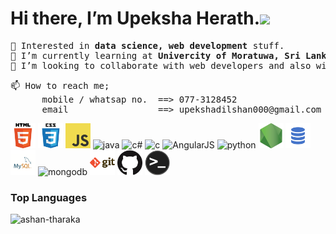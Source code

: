<h1>Hi there, I’m Upeksha Herath.<img src="https://raw.githubusercontent.com/MartinHeinz/MartinHeinz/master/wave.gif" width="4px"></h1>
<pre>
👀 Interested in <b>data science, web development </b>stuff.
🌱 I’m currently learning at <b>Univercity of Moratuwa, Sri Lanka</b> as a IT undergraduate.
💞️ I’m looking to collaborate with web developers and also with data scientists.
</pre>
<pre>
📫 How to reach me;
      mobile / whatsap no.  ==> 077-3128452 
      email                 ==> upekshadilshan000@gmail.com 
</pre>

<p>
<img  alt="HTML5" width="40px" src="https://raw.githubusercontent.com/github/explore/80688e429a7d4ef2fca1e82350fe8e3517d3494d/topics/html/html.png" />
<img  alt="CSS3" width="40px" src="https://raw.githubusercontent.com/github/explore/80688e429a7d4ef2fca1e82350fe8e3517d3494d/topics/css/css.png" />
<img  alt="JavaScript" width="40px" src="https://raw.githubusercontent.com/github/explore/80688e429a7d4ef2fca1e82350fe8e3517d3494d/topics/javascript/javascript.png" />
<img  alt="java"  width="40px" src="https://img.icons8.com/color/48/000000/java-coffee-cup-logo.png" /> 
<img alt="c#" width="40px" src="https://e7.pngegg.com/pngimages/520/669/png-clipart-c-logo-c-programming-language-computer-icons-computer-programming-programming-miscellaneous-blue-thumbnail.png"/>
<img alt="c" width="40px" src="https://img.pngio.com/letter-c-icon-free-download-as-png-and-ico-icon-easy-c-blue-png-256_256.png"/>
<img  alt="AngularJS" width="40px" src="https://cdn3.iconfinder.com/data/icons/popular-services-brands/512/angular-js-512.png" />
<img src="https://upload.wikimedia.org/wikipedia/commons/thumb/c/c3/Python-logo-notext.svg/1024px-Python-logo-notext.svg.png" alt="python" width="40px" />
<img  alt="Node.js" width="40px" src="https://raw.githubusercontent.com/github/explore/80688e429a7d4ef2fca1e82350fe8e3517d3494d/topics/nodejs/nodejs.png" />
<img  alt="SQL" width="40px" src="https://raw.githubusercontent.com/github/explore/80688e429a7d4ef2fca1e82350fe8e3517d3494d/topics/sql/sql.png" />
<img  alt="MySQL" width="40px" src="https://raw.githubusercontent.com/github/explore/80688e429a7d4ef2fca1e82350fe8e3517d3494d/topics/mysql/mysql.png" />
<img src="https://cdn.iconscout.com/icon/free/png-512/mongodb-2-1175137.png" alt="mongodb" width="40px"/> 
<img  alt="Git" width="40px" src="https://raw.githubusercontent.com/github/explore/80688e429a7d4ef2fca1e82350fe8e3517d3494d/topics/git/git.png" />
<img  alt="GitHub" width="40px" src="https://raw.githubusercontent.com/github/explore/78df643247d429f6cc873026c0622819ad797942/topics/github/github.png" />
<img  alt="Terminal" width="40px" src="https://raw.githubusercontent.com/github/explore/80688e429a7d4ef2fca1e82350fe8e3517d3494d/topics/terminal/terminal.png" />   
</p>

<h3>Top Languages</h3>
<img src="https://github-readme-stats.vercel.app/api/top-langs/?username=UpekshaHerath&theme=tokyonight&show_icons=true" alt="ashan-tharaka" />

                                                                                                                                        

<!---
Upeksha0/Upeksha0 is a ✨ special ✨ repository because its `README.md` (this file) appears on your GitHub profile.
You can click the Preview link to take a look at your changes.
--->
